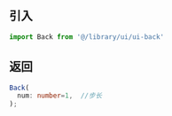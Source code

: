## 引入
```javascript
import Back from '@/library/ui/ui-back'
```

## 返回
```typescript
Back(
  num: number=1,  //步长
);
```
